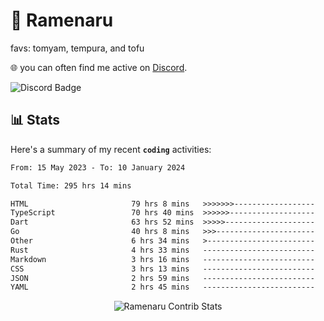 # 🍜 Ramenaru
favs: tomyam, tempura, and tofu

🌐 you can often find me active on [Discord](https://discordapp.com/users/503291004200157185).

![Discord Badge](https://dcbadge.vercel.app/api/shield/503291004200157185)

## 📊 Stats

Here's a summary of my recent **`coding`** activities:

<!--START_SECTION:waka-->

```txt
From: 15 May 2023 - To: 10 January 2024

Total Time: 295 hrs 14 mins

HTML                       79 hrs 8 mins   >>>>>>>------------------   26.80 %
TypeScript                 70 hrs 40 mins  >>>>>>-------------------   23.94 %
Dart                       63 hrs 52 mins  >>>>>--------------------   21.63 %
Go                         40 hrs 8 mins   >>>----------------------   13.60 %
Other                      6 hrs 34 mins   >------------------------   02.23 %
Rust                       4 hrs 33 mins   -------------------------   01.54 %
Markdown                   3 hrs 16 mins   -------------------------   01.11 %
CSS                        3 hrs 13 mins   -------------------------   01.09 %
JSON                       2 hrs 59 mins   -------------------------   01.01 %
YAML                       2 hrs 45 mins   -------------------------   00.94 %
```

<!--END_SECTION:waka-->

<div style="text-align: center;">
   <img align="center" src="https://github-readme-streak-stats.herokuapp.com/?user=Ramenaru&theme=dark&card_width=520" alt="Ramenaru Contrib Stats" />
</div>


